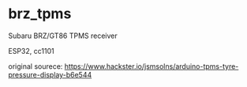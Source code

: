 # brz_tpms
Subaru BRZ/GT86 TPMS receiver

ESP32, cc1101

original sourece: [
](https://www.hackster.io/jsmsolns/arduino-tpms-tyre-pressure-display-b6e544)https://www.hackster.io/jsmsolns/arduino-tpms-tyre-pressure-display-b6e544
